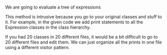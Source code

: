 We are going to evaluate a tree of expressions

This method is intrusive because you go to your original classes and stuff to it.
For example, in the given code we add print statements to all the Expression classes
in the class hierarchy.

If you had 20 classes in 20 different files, it would be a bit difficult to go to 
20 different files and edit them. We can just organize all the prints in one file
using a different visitor pattern.
